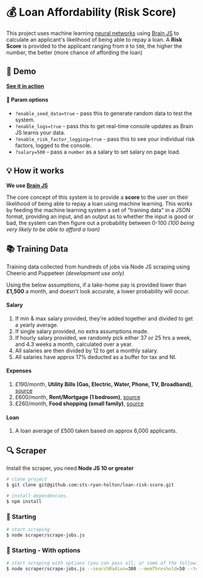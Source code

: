 # :moneybag: Loan Affordability (Risk Score)

This project uses machine learning [neural networks](https://en.wikipedia.org/wiki/Artificial_neural_network) using [Brain JS](https://github.com/BrainJS/brain.js#brainjs) to calculate an applicant's likelihood of being able to repay a loan. A **Risk Score** is provided to the applicant ranging from `0` to `500`, the higher the number, the better (more chance of affording the loan)


## :star2: Demo

**[See it in action](https://sts-ryan-holton.github.io/loan-risk-score/)**

#### :wrench: Param options

- `?enable_seed_data=true` - pass this to generate random data to test the system.
- `?enable_logs=true` - pass this to get real-time console updates as Brain JS learns your data.
- `?enable_risk_factor_logging=true` - pass this to see your individual risk factors, logged to the console.
- `?salary=500` - pass a `number` as a salary to set salary on page load.


## :bulb: How it works

**We use [Brain JS](https://github.com/BrainJS/brain.js#brainjs)**

The core concept of this system is to provide a **score** to the user on their likelihood of being able to repay a loan using machine learning. This works by feeding the machine learning system a set of "training data" in a JSON format, providing an input, and an output as to whether the input is good or bad, the system can then figure out a probability between 0-100 _(100 being very likely to be able to afford a loan)_


## :books: Training Data

Training data collected from hundreds of jobs via Node JS scraping using Cheerio and Puppeteer _(development use only)_

Using the below assumptions, if a take-home pay is provided lower than **£1,500** a month, and doesn't look accurate, a lower probability will occur.

#### Salary

1. If min & max salary provided, they're added together and divided to get a yearly average.
2. If single salary provided, no extra assumptions made.
3. If hourly salary provided, we randomly pick either 37 or 25 hrs a week, and 4.3 weeks a month, calculated over a year.
4. All salaries are then divided by 12 to get a monthly salary.
5. All salaries have approx 17% deducted as a buffer for tax and NI.

#### Expenses

1. £190/month, **Utility Bills (Gas, Electric, Water, Phone, TV, Broadband)**, [source](https://www.moneyadviceservice.org.uk/blog/what-is-the-average-cost-of-utility-bills-per-month)
2. £600/month, **Rent/Mortgage (1 bedroom)**, [source](https://www.bbc.co.uk/news/business-46072509)
3. £260/month, **Food shopping (small family)**, [source](https://www.moneyadviceservice.org.uk/blog/how-does-your-household-food-spend-compare)

#### Loan

1. A loan average of £500 taken based on approx 6,000 applicants.


## :mag: Scraper

Install the scraper, you need **Node JS 10 or greater**

``` bash
# clone project
$ git clone git@github.com:sts-ryan-holton/loan-risk-score.git

# install dependencies.
$ npm install
```

### :wrench: Starting

``` bash
# start scraping
$ node scraper/scrape-jobs.js
```

### :wrench: Starting - With options

``` bash
# start scraping with options (you can pass all, or some of the following with number format)
$ node scraper/scrape-jobs.js --searchRadius=300 --memThreshold=50 --tempThreshold=93 --scrapeInterval=1000 --thresholdDelay=7500
```
